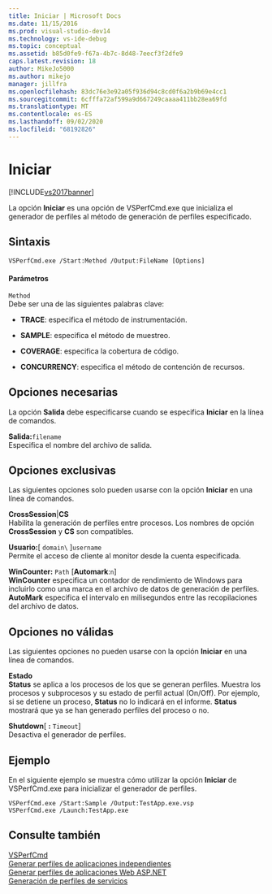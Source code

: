 ```yaml
---
title: Iniciar | Microsoft Docs
ms.date: 11/15/2016
ms.prod: visual-studio-dev14
ms.technology: vs-ide-debug
ms.topic: conceptual
ms.assetid: b85d0fe9-f67a-4b7c-8d48-7eecf3f2dfe9
caps.latest.revision: 18
author: MikeJo5000
ms.author: mikejo
manager: jillfra
ms.openlocfilehash: 83dc76e3e92a05f936d94c8cd0f6a2b9b69e4cc1
ms.sourcegitcommit: 6cfffa72af599a9d667249caaaa411bb28ea69fd
ms.translationtype: MT
ms.contentlocale: es-ES
ms.lasthandoff: 09/02/2020
ms.locfileid: "68192826"
---
```

# <a name="start"></a>Iniciar
[!INCLUDE[vs2017banner](../includes/vs2017banner.md)]

La opción **Iniciar** es una opción de VSPerfCmd.exe que inicializa el generador de perfiles al método de generación de perfiles especificado.  
  
## <a name="syntax"></a>Sintaxis  
  
```  
VSPerfCmd.exe /Start:Method /Output:FileName [Options]  
```  
  
#### <a name="parameters"></a>Parámetros  
 `Method`  
 Debe ser una de las siguientes palabras clave:  
  
- **TRACE**: especifica el método de instrumentación.  
  
- **SAMPLE**: especifica el método de muestreo.  
  
- **COVERAGE**: especifica la cobertura de código.  
  
- **CONCURRENCY**: especifica el método de contención de recursos.  
  
## <a name="required-options"></a>Opciones necesarias  
 La opción **Salida** debe especificarse cuando se especifica **Iniciar** en la línea de comandos.  
  
 **Salida:**`filename`  
 Especifica el nombre del archivo de salida.  
  
## <a name="exclusive-options"></a>Opciones exclusivas  
 Las siguientes opciones solo pueden usarse con la opción **Iniciar** en una línea de comandos.  
  
 **CrossSession**&#124;**CS**  
 Habilita la generación de perfiles entre procesos. Los nombres de opción **CrossSession** y **CS** son compatibles.  
  
 **Usuario:**[ `domain\` ]`username`  
 Permite el acceso de cliente al monitor desde la cuenta especificada.  
  
 **WinCounter:** `Path` [**Automark**:`n`]  
 **WinCounter** especifica un contador de rendimiento de Windows para incluirlo como una marca en el archivo de datos de generación de perfiles. **AutoMark** especifica el intervalo en milisegundos entre las recopilaciones del archivo de datos.  
  
## <a name="invalid-options"></a>Opciones no válidas  
 Las siguientes opciones no pueden usarse con la opción **Iniciar** en una línea de comandos.  
  
 **Estado**  
 **Status** se aplica a los procesos de los que se generan perfiles. Muestra los procesos y subprocesos y su estado de perfil actual (On/Off). Por ejemplo, si se detiene un proceso, **Status** no lo indicará en el informe. **Status** mostrará que ya se han generado perfiles del proceso o no.  
  
 **Shutdown**[ **:** `Timeout`]  
 Desactiva el generador de perfiles.  
  
## <a name="example"></a>Ejemplo  
 En el siguiente ejemplo se muestra cómo utilizar la opción **Iniciar** de VSPerfCmd.exe para inicializar el generador de perfiles.  
  
```  
VSPerfCmd.exe /Start:Sample /Output:TestApp.exe.vsp  
VSPerfCmd.exe /Launch:TestApp.exe  
```  
  
## <a name="see-also"></a>Consulte también  
 [VSPerfCmd](../profiling/vsperfcmd.md)   
 [Generar perfiles de aplicaciones independientes](../profiling/command-line-profiling-of-stand-alone-applications.md)   
 [Generar perfiles de aplicaciones Web ASP.NET](../profiling/command-line-profiling-of-aspnet-web-applications.md)   
 [Generación de perfiles de servicios](../profiling/command-line-profiling-of-services.md)
